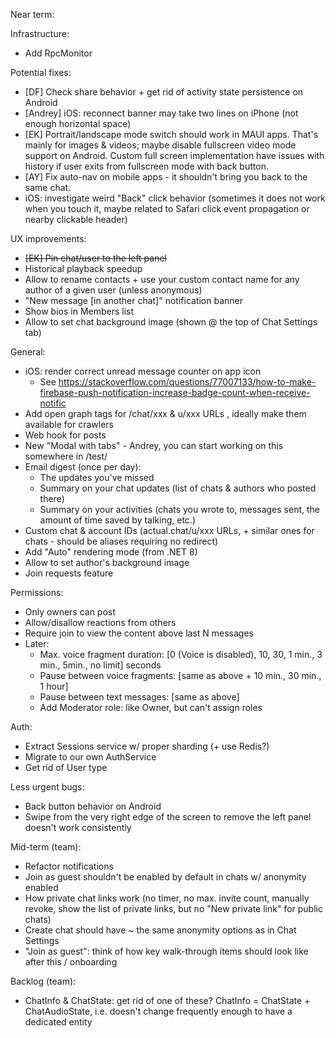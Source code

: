 Near term:

Infrastructure:
- Add RpcMonitor

Potential fixes:
- [DF] Check share behavior + get rid of activity state persistence on Android
- [Andrey] iOS: reconnect banner may take two lines on iPhone (not enough horizontal space)
- [EK] Portrait/landscape mode switch should work in MAUI apps. That's mainly for images & videos; maybe disable fullscreen video mode support on Android. Custom full screen implementation have issues with history if user exits from fullscreen mode with back button.
- [AY] Fix auto-nav on mobile apps - it shouldn't bring you back to the same chat.
- iOS: investigate weird "Back" click behavior (sometimes it does not work when you touch it, maybe related to Safari click event propagation or nearby clickable header)

UX improvements:
- ~~[EK] Pin chat/user to the left panel~~
- Historical playback speedup
- Allow to rename contacts + use your custom contact name for any author of a given user (unless anonymous)
- "New message [in another chat]" notification banner
- Show bios in Members list
- Allow to set chat background image (shown @ the top of Chat Settings tab)

General:
- iOS: render correct unread message counter on app icon
  - See https://stackoverflow.com/questions/77007133/how-to-make-firebase-push-notification-increase-badge-count-when-receive-notific
- Add open graph tags for /chat/xxx & u/xxx URLs , ideally make them available for crawlers
- Web hook for posts
- New "Modal with tabs" - Andrey, you can start working on this somewhere in /test/
- Email digest (once per day):
  - The updates you've missed
  - Summary on your chat updates (list of chats & authors who posted there)
  - Summary on your activities (chats you wrote to, messages sent, the amount of time saved by talking, etc.)
- Custom chat & account IDs (actual.chat/u/xxx URLs, + similar ones for chats - should be aliases requiring no redirect)
- Add "Auto" rendering mode (from .NET 8)
- Allow to set author's background image
- Join requests feature

Permissions:
- Only owners can post
- Allow/disallow reactions from others
- Require join to view the content above last N messages
- Later:
  - Max. voice fragment duration: [0 (Voice is disabled), 10, 30, 1 min., 3 min., 5min., no limit] seconds
  - Pause between voice fragments: [same as above + 10 min., 30 min., 1 hour]
  - Pause between text messages: [same as above]
  - Add Moderator role: like Owner, but can't assign roles

Auth:
- Extract Sessions service w/ proper sharding (+ use Redis?) 
- Migrate to our own AuthService
- Get rid of User type

Less urgent bugs:
- Back button behavior on Android
- Swipe from the very right edge of the screen to remove the left panel doesn't work consistently

Mid-term (team):
- Refactor notifications
- Join as guest shouldn't be enabled by default in chats w/ anonymity enabled
- How private chat links work (no timer, no max. invite count, manually revoke, show the list of private links, but no "New private link" for public chats)
- Create chat should have ~ the same anonymity options as in Chat Settings
- "Join as guest": think of how key walk-through items should look like after this / onboarding

Backlog (team):
- ChatInfo & ChatState: get rid of one of these? ChatInfo = ChatState + ChatAudioState, i.e. doesn't change frequently enough to have a dedicated entity
